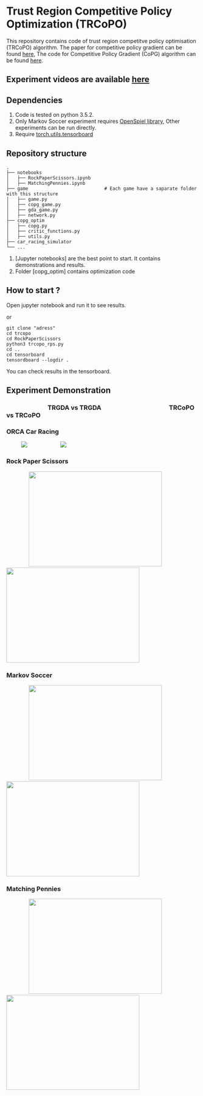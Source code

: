 # Trust Region Competitive Policy Optimization (TRCoPO)
This repository contains code of trust region competitve policy optimisation (TRCoPO) algorithm. The paper for competitive policy gradient can be found [here](https://arxiv.org/abs/2006.10611),
The code for Competitive Policy Gradient (CoPG) algorithm can be found [here](https://github.com/manish-pra/copg). 

## Experiment videos are available [here](https://sites.google.com/view/rl-copo)
## Dependencies
1. Code is tested on python 3.5.2.
2. Only Markov Soccer experiment requires [OpenSpiel library](https://github.com/deepmind/open_spiel), Other experiments can be run directly. 
3. Require [torch.utils.tensorboard](https://pytorch.org/docs/stable/tensorboard.html)

## Repository structure
    .
    ├── notebooks
    │   ├── RockPaperScissors.ipynb
    │   ├── MatchingPennies.ipynb
    ├── game                            # Each game have a saparate folder with this structure
    │   ├── game.py                     
    │   ├── copg_game.py                
    │   ├── gda_game.py
    │   ├── network.py
    ├── copg_optim
    │   ├── copg.py 
    │   ├── critic_functions.py 
    │   ├── utils.py 
    ├── car_racing_simulator
    └── ...
1. [Jupyter notebooks] are the best point to start. It contains demonstrations and results. 
2. Folder [copg_optim] contains optimization code

## How to start ?
Open jupyter notebook and run it to see results.

or

```
git clone "adress"
cd trcopo
cd RockPaperScissors
python3 trcopo_rps.py
cd ..
cd tensorboard
tensordboard --logdir .
```
You can check results in the tensorboard.

## Experiment Demonstration
### &nbsp;&nbsp; &nbsp;&nbsp;&nbsp;&nbsp;&nbsp;&nbsp; &nbsp;&nbsp;&nbsp;&nbsp;&nbsp; &nbsp;&nbsp;&nbsp;&nbsp;&nbsp; &nbsp;&nbsp;&nbsp;&nbsp;&nbsp;  TRGDA vs TRGDA    &nbsp;&nbsp;&nbsp;&nbsp;&nbsp; &nbsp;&nbsp;&nbsp;&nbsp;&nbsp; &nbsp;&nbsp;&nbsp;&nbsp;&nbsp; &nbsp;&nbsp;&nbsp;&nbsp;  &nbsp; &nbsp;&nbsp;&nbsp;&nbsp;&nbsp;&nbsp;&nbsp;&nbsp; &nbsp;&nbsp;&nbsp;&nbsp;&nbsp; &nbsp;&nbsp;&nbsp;&nbsp;                  TRCoPO vs TRCoPO
### ORCA Car Racing
&nbsp; &nbsp;&nbsp;&nbsp;&nbsp;&nbsp; &nbsp;&nbsp;![](https://user-images.githubusercontent.com/37489792/84300401-87121a80-ab52-11ea-995b-3e62ebcddc0b.gif) &nbsp; &nbsp;&nbsp;&nbsp;&nbsp; &nbsp; &nbsp;&nbsp;&nbsp;&nbsp; &nbsp; &nbsp;&nbsp;&nbsp;&nbsp; ![](https://user-images.githubusercontent.com/37489792/84300407-88434780-ab52-11ea-8d47-c5f547594617.gif)
### Rock Paper Scissors
&nbsp;&nbsp; &nbsp;&nbsp;&nbsp; &nbsp; &nbsp;&nbsp;&nbsp; &nbsp;&nbsp;<img src="https://user-images.githubusercontent.com/37489792/84299773-96449880-ab51-11ea-8844-5bc6140ac88c.gif" width="350" height="250">&nbsp; &nbsp; &nbsp;&nbsp;&nbsp;&nbsp;&nbsp;&nbsp;&nbsp; &nbsp;&nbsp;&nbsp; &nbsp;&nbsp;&nbsp; <img src="https://user-images.githubusercontent.com/37489792/84299771-95ac0200-ab51-11ea-8841-a99fd98a0006.gif" width="350" height="250"> 

### Markov Soccer
&nbsp; &nbsp;&nbsp;&nbsp;&nbsp; &nbsp;&nbsp;&nbsp;&nbsp; &nbsp;&nbsp;&nbsp;<img src="https://user-images.githubusercontent.com/37489792/84299766-947ad500-ab51-11ea-9dda-1713584abaa0.gif" width="350" height="250">&nbsp; &nbsp;&nbsp;&nbsp; &nbsp; &nbsp;&nbsp; &nbsp;&nbsp;&nbsp; <img src="https://user-images.githubusercontent.com/37489792/84299762-93e23e80-ab51-11ea-81e6-830e89e2ff10.gif" width="350" height="250"> 

### Matching Pennies
&nbsp; &nbsp;&nbsp;&nbsp; &nbsp; &nbsp;&nbsp;&nbsp;&nbsp; &nbsp;&nbsp;<img src="https://user-images.githubusercontent.com/37489792/84299770-95136b80-ab51-11ea-8f94-b94bda3cb7ac.gif" width="350" height="250">&nbsp;&nbsp; &nbsp;&nbsp;&nbsp;&nbsp; &nbsp;&nbsp;&nbsp; &nbsp;&nbsp;&nbsp;&nbsp; &nbsp;<img src="https://user-images.githubusercontent.com/37489792/84299768-947ad500-ab51-11ea-865c-5aaa2e98d18e.gif" width="350" height="250"> 



